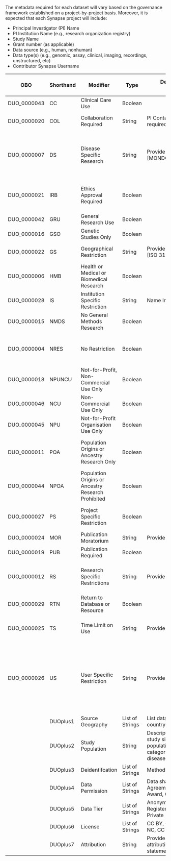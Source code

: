 The metadata required for each dataset will vary based on the governance framework established on a project-by-project basis.
Moreover, it is expected that each Synapse project will include:
 - Principal Investigator (PI) Name
 - PI Institution Name (e.g., research organization registry)
 - Study Name
 - Grant number (as applicable)
 - Data source (e.g., human, nonhuman)
 - Data type(s) (e.g., genomic, assay, clinical, imaging, recordings, unstructured, etc)
 - Contributor Synapse Username

| OBO | Shorthand | Modifier | Type | Description (from Contributor) | Evidence (from Consumer) |
| --- | --- | --- | --- | --- | --- |
| DUO_0000043 | CC | Clinical Care Use | Boolean | 
| DUO_0000020 | COL | Collaboration Required | String | PI Contact information required | Agree to terms &/or execute an agreement |
| DUO_0000007 | DS | Disease Specific Research | String | Provide detail [DOID] or [MONDO] | User must describe disease-specific research use in IDU statement |
| DUO_0000021 | IRB | Ethics Approval Required | Boolean |  | User prompted to provide IRB/IEC approval |
| DUO_0000042 | GRU | General Research Use | Boolean | | Agree to terms |
| DUO_0000016 | GSO | Genetic Studies Only | Boolean | | Agree to terms |
| DUO_0000022 | GS | Geographical Restriction | String | Provide country restriction [ISO 3166⍺2] | Access limited to users within region |
| DUO_0000006 | HMB | Health or Medical or Biomedical Research | Boolean | | Agree to terms |
| DUO_0000028 | IS | Institution Specific Restriction | String | Name Institution [ror.org] | Access limited to users within institution |
| DUO_0000015 | NMDS | No General Methods Research | Boolean | | Agree to terms |
| DUO_0000004 | NRES | No Restriction | Boolean | | Data is available under Open or Anonymous access |
| DUO_0000018 | NPUNCU | Not-for-Profit, Non-Commercial Use Only | Boolean | | Access limited to NPO; Agree to terms |
| DUO_0000046 | NCU | Non-Commercial Use Only | Boolean | | Agree to terms | 
| DUO_0000045 | NPU | Not-for-Profit Organisation Use Only | Boolean | | Access limited to NPO |
| DUO_0000011 | POA | Population Origins or Ancestry Research Only | Boolean | | User must describe research use in IDU statement |
| DUO_0000044 | NPOA | Population Origins or Ancestry Research Prohibited | Boolean |  | Agree to terms |
| DUO_0000027 | PS | Project Specific Restriction | Boolean |  | User prompted to provide IDU statement |
| DUO_0000024 | MOR | Publication Moratorium | String |  Provide date [ISO 8601] | Agree to terms |
| DUO_0000019 | PUB | Publication Required | Boolean | | Agree to terms |
| DUO_0000012 | RS | Research Specific Restrictions | String | Provide detail | User must describe research use in IDU statement |
| DUO_0000029 | RTN | Return to Database or Resource | Boolean | | Agree to terms |
| DUO_0000025 | TS | Time Limit on Use | String | Provide date [ISO 8601] | User prompted to renew access every _x_ days |
| DUO_0000026 | US | User Specific Restriction | String | Provide detail | User may be required to register, enhance their profile, join a Synapse Team, or have a specific authentication, e.g., 2FA or RAS
|  | DUOplus1 | Source Geography | List of Strings | List data generating country(ies) [ISO 3166⍺2] | 
|  | DUOplus2 | Study Population | String | Description of cohort, e.g., study size, vulnerable populations, special categories of data, rare diseases, etc. | 
|  | DUOplus3 | Deidentifcation | List of Strings | Method for de-identification | 
|  | DUOplus4 | Data Permission | List of Strings | Data sharing enforced by: Agreement, Attestation, Award, Other (TBD) |
|  | DUOplus5 | Data Tier | List of Strings | Anonymous, Open (aka Registered), Controlled, Private |
|  | DUOplus6 | License | List of Strings | CC BY, CC BY-SA, CC BY-NC, CC BY-NC-SA |
|  | DUOplus7 | Attribution | String | Provide attribution/acknowledgement statement |
